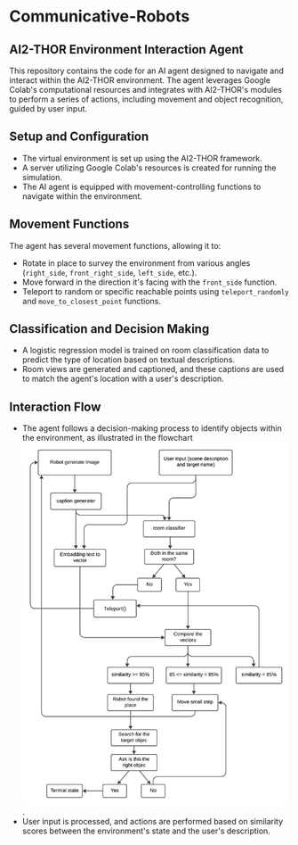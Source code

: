 # Communicative-Robots
## AI2-THOR Environment Interaction Agent

This repository contains the code for an AI agent designed to navigate and interact within the AI2-THOR environment. The agent leverages Google Colab's computational resources and integrates with AI2-THOR's modules to perform a series of actions, including movement and object recognition, guided by user input.

## Setup and Configuration

- The virtual environment is set up using the AI2-THOR framework.
- A server utilizing Google Colab's resources is created for running the simulation.
- The AI agent is equipped with movement-controlling functions to navigate within the environment.

## Movement Functions

The agent has several movement functions, allowing it to:
- Rotate in place to survey the environment from various angles (`right_side`, `front_right_side`, `left_side`, etc.).
- Move forward in the direction it's facing with the `front_side` function.
- Teleport to random or specific reachable points using `teleport_randomly` and `move_to_closest_point` functions.

## Classification and Decision Making

- A logistic regression model is trained on room classification data to predict the type of location based on textual descriptions.
- Room views are generated and captioned, and these captions are used to match the agent's location with a user's description.

## Interaction Flow

- The agent follows a decision-making process to identify objects within the environment, as illustrated in the flowchart ![AI2-THOR Interaction Flowchart](https://github.com/Mohammed-majeed/Communicative-Robots/blob/main/AI2Thor_graph.png).
- User input is processed, and actions are performed based on similarity scores between the environment's state and the user's description.
